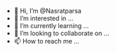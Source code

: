 - 👋 Hi, I’m @Nasratparsa
- 👀 I’m interested in ...
- 🌱 I’m currently learning ...
- 💞️ I’m looking to collaborate on ...
- 📫 How to reach me ...

<!---
Nasratparsa/Nasratparsa is a ✨ special ✨ repository because its `README.md` (this file) appears on your GitHub profile.
You can click the Preview link to take a look at your changes.
--->
